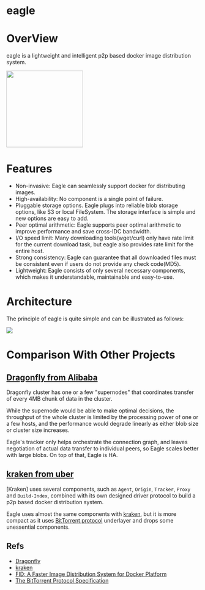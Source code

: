 eagle
=====

# OverView

eagle is a lightweight and intelligent p2p based docker image distribution system.

<img src="https://github.com/duyanghao/eagle/blob/master/docs/images/logo.png" width=200px/>

# Features

* Non-invasive: Eagle can seamlessly support docker for distributing images. 
* High-availability: No component is a single point of failure.
* Pluggable storage options. Eagle plugs into reliable blob storage options, like S3 or local FileSystem. The storage interface is simple and new options are easy to add.
* Peer optimal arithmetic: Eagle supports peer optimal arithmetic to improve performance and save cross-IDC bandwidth.  
* I/O speed limit: Many downloading tools(wget/curl) only have rate limit for the current download task, but eagle also provides rate limit for the entire host.
* Strong consistency: Eagle can guarantee that all downloaded files must be consistent even if users do not provide any check code(MD5).
* Lightweight: Eagle consists of only several necessary components, which makes it understandable, maintainable and easy-to-use.

# Architecture

The principle of eagle is quite simple and can be illustrated as follows:

![](images/eagle_arch.png)

# Comparison With Other Projects

## [Dragonfly from Alibaba](https://github.com/dragonflyoss/Dragonfly)

Dragonfly cluster has one or a few "supernodes" that coordinates transfer of every 4MB chunk of data in the cluster.

While the supernode would be able to make optimal decisions, the throughput of the whole cluster is limited by the processing power of one or a few hosts, and the performance would degrade linearly as either blob size or cluster size increases.

Eagle's tracker only helps orchestrate the connection graph, and leaves negotiation of actual data transfer to individual peers, so Eagle scales better with large blobs. On top of that, Eagle is HA. 

## [kraken from uber](https://github.com/uber/kraken)

[Kraken] uses several components, such as `Agent`, `Origin`, `Tracker`, `Proxy` and `Build-Index`, combined with its own designed driver protocol to build a p2p based docker distribution system.      
 
Eagle uses almost the same components with [kraken](https://github.com/uber/kraken), but it is more compact as it uses [BitTorrent protocol](http://bittorrent.org/beps/bep_0003.html) underlayer and drops some unessential components.   

## Refs

* [Dragonfly](https://github.com/dragonflyoss/Dragonfly)
* [kraken](https://github.com/uber/kraken)
* [FID: A Faster Image Distribution System for Docker Platform](https://ieeexplore.ieee.org/stamp/stamp.jsp?arnumber=8064123)
* [The BitTorrent Protocol Specification](http://bittorrent.org/beps/bep_0003.html)